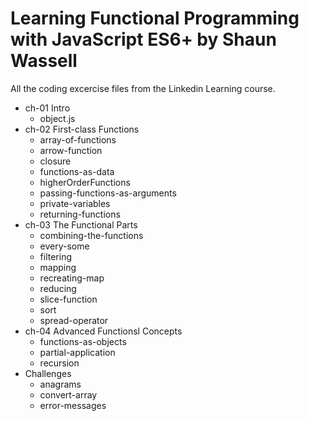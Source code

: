 # Learning Functional Programming with JavaScript ES6+ by Shaun Wassell
All the coding excercise files from the Linkedin Learning course.
- ch-01 Intro
  - object.js
- ch-02 First-class Functions
  - array-of-functions
  - arrow-function
  - closure
  - functions-as-data
  - higherOrderFunctions
  - passing-functions-as-arguments
  - private-variables
  - returning-functions
- ch-03 The Functional Parts
  - combining-the-functions
  - every-some
  - filtering
  - mapping
  - recreating-map
  - reducing
  - slice-function
  - sort
  - spread-operator
- ch-04 Advanced Functionsl Concepts
  - functions-as-objects
  - partial-application
  - recursion
- Challenges
  - anagrams
  - convert-array
  - error-messages
